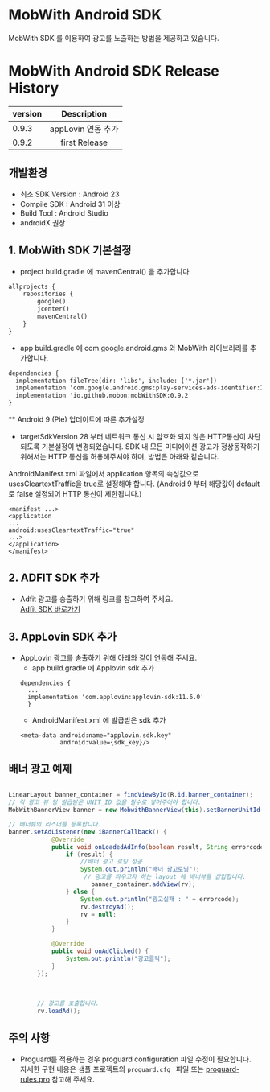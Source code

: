 # MobWith Android SDK

MobWith SDK 를 이용하여 광고를 노출하는 방법을 제공하고 있습니다.  

# MobWith Android SDK Release History
 |version|Description|
|---|:---:|
|0.9.3|appLovin 연동 추가|
|0.9.2|first Release|

## 개발환경
- 최소 SDK Version : Android 23
- Compile SDK : Android 31 이상
- Build Tool : Android Studio 
- androidX 권장
 
## 1. MobWith SDK 기본설정

- project build.gradle 에 mavenCentral() 을 추가합니다.

```XML
allprojects {
    repositories {
        google()
        jcenter()
        mavenCentral()
    }
}
```

- app build.gradle 에 com.google.android.gms 와 MobWith 라이브러리를 추가합니다.
```XML
dependencies {
  implementation fileTree(dir: 'libs', include: ['*.jar'])
  implementation 'com.google.android.gms:play-services-ads-identifier:17.0.0'
  implementation 'io.github.mobon:mobWithSDK:0.9.2' 
}
```

** Android 9 (Pie) 업데이트에 따른 추가설정

- targetSdkVersion 28 부터 네트워크 통신 시 암호화 되지 않은 HTTP통신이 차단되도록 기본설정이
변경되었습니다. SDK 내 모든 미디에이션 광고가 정상동작하기 위해서는 HTTP 통신을 허용해주셔야 하며, 방법은 아래와 같습니다.

AndroidManifest.xml 파일에서 application 항목의 속성값으로
usesCleartextTraffic을 true로 설정해야 합니다.
(Android 9 부터 해당값이 default로 false 설정되어 HTTP 통신이 제한됩니다.)

```
<manifest ...>
<application
...
android:usesCleartextTraffic="true"
...>
</application>
</manifest>
```


## 2. ADFIT SDK 추가
- Adfit 광고를 송출하기 위해 링크를 참고하여 주세요.  
[Adfit SDK 바로가기](https://github.com/adfit/adfit-android-sdk) 

## 3. AppLovin SDK 추가
- AppLovin 광고를 송출하기 위해 아래와 같이 연동해 주세요.  
  - app build.gradle 에 Applovin sdk 추가
  ````
  dependencies {
    ...
    implementation 'com.applovin:applovin-sdk:11.6.0'
    }
  ````
  - AndroidManifest.xml 에 발급받은 sdk 추가
  ````
  <meta-data android:name="applovin.sdk.key"
             android:value={sdk_key}/>
  ````

##  배너 광고 예제

```java

LinearLayout banner_container = findViewById(R.id.banner_container);
// 각 광고 뷰 당 발급받은 UNIT_ID 값을 필수로 넣어주어야 합니다.
MobWithBannerView banner = new MobwithBannerView(this).setBannerUnitId(YOUR_UNIT_ID);

// 배너뷰의 리스너를 등록합니다.
banner.setAdListener(new iBannerCallback() {
            @Override
            public void onLoadedAdInfo(boolean result, String errorcode) {
                if (result) {
                    //배너 광고 로딩 성공
                    System.out.println("배너 광고로딩");
                     // 광고를 띄우고자 하는 layout 에 배너뷰를 삽입합니다.
                       banner_container.addView(rv);
                } else {                
                    System.out.println("광고실패 : " + errorcode);
                    rv.destroyAd();
                    rv = null;     
                }
            }

            @Override
            public void onAdClicked() {
                System.out.println("광고클릭");
            }
        });
        
      
        
        // 광고를 호출합니다.
        rv.loadAd();

```
  
## 주의 사항

- Proguard를 적용하는 경우 proguard configuration 파일 수정이 필요합니다.  
자세한 구현 내용은 샘플 프로젝트의 `proguard.cfg ` 파일 또는 [proguard-rules.pro](/app/proguard-rules.pro) 참고해 주세요.
